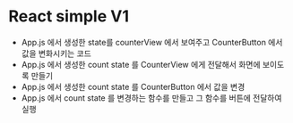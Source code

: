 # React simple V1

- App.js 에서 생성한 state를 counterView 에서 보여주고 CounterButton 에서 값을 변화시키는 코드
- App.js 에서 생성한 count state 를 CounterView 에게 전달해서 화면에 보이도록 만들기
- App.js 에서 생성한 count state 를 CounterButton 에서 값을 변경
- App.js 에서 count state 를 변경하는 함수를 만들고 그 함수를 버튼에 전달하여 실행
